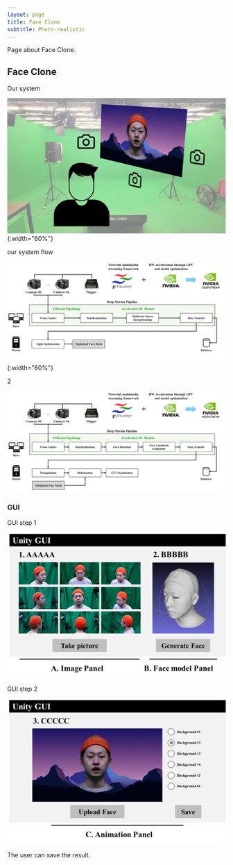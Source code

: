 ```yaml
---
layout: page
title: Face Clone
subtitle: Photo-realistic
---
```


Page about Face Clone.

## Face Clone

Our system

![Studio](/assets/img/1_system.png){:width="60%"}

our system flow

![Flow](/assets/img/3_flow1.png){:width="60%"}

2

![Flow](/assets/img/3_flow2.png)

### GUI

GUI step 1

![Flow](/assets/img/4_interfacea.png)

GUI step 2

![Flow](/assets/img/4_interfaceb.png)

The user can save the result.
